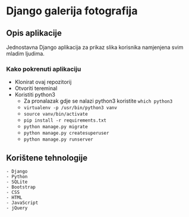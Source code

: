 # Django galerija fotografija #

## Opis aplikacije ##

Jednostavna Django aplikacija za prikaz slika korisnika namjenjena svim mladim ljudima.

### Kako pokrenuti aplikaciju ###

- Klonirat ovaj repozitorij
- Otvoriti tereminal
- Koristiti python3
	- Za pronalazak gdje se nalazi python3 koristite `which python3`
	- `virtualenv -p /usr/bin/python3 vanv`
	- `source vanv/bin/activate`
	- `pip install -r requirements.txt`
	- `python manage.py migrate`
	- `python manage.py createsuperuser`
	- `python manage.py runserver`

## Korištene tehnologije ##

	- Django
	- Python
	- SQLite
	- Bootstrap
	- CSS
	- HTML
	- JavaScript
	- jQuery

